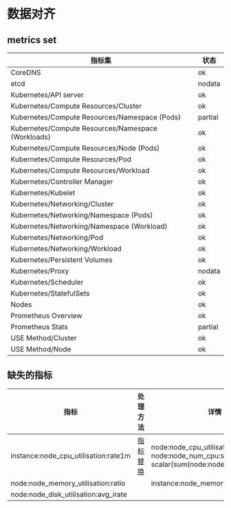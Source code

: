 # 数据对齐

## metrics set

|指标集|状态|
|--|--|
|CoreDNS|ok|
|etcd|nodata|
|Kubernetes/API server|ok|
|Kubernetes/Compute Resources/Cluster|ok|
|Kubernetes/Compute Resources/Namespace (Pods)|partial|
|Kubernetes/Compute Resources/Namespace (Workloads)|ok|
|Kubernetes/Compute Resources/Node (Pods)|ok|
|Kubernetes/Compute Resources/Pod|ok|
|Kubernetes/Compute Resources/Workload|ok|
|Kubernetes/Controller Manager|ok|
|Kubernetes/Kubelet|ok|
|Kubernetes/Networking/Cluster|ok|
|Kubernetes/Networking/Namespace (Pods)|ok|
|Kubernetes/Networking/Namespace (Workload)|ok|
|Kubernetes/Networking/Pod|ok|
|Kubernetes/Networking/Workload|ok|
|Kubernetes/Persistent Volumes|ok|
|Kubernetes/Proxy|nodata|
|Kubernetes/Scheduler|ok|
|Kubernetes/StatefulSets|ok|
|Nodes|ok|
|Prometheus Overview|ok|
|Prometheus Stats|partial|
|USE Method/Cluster|ok|
|USE Method/Node|ok|

## 缺失的指标

|指标|处理方法|详情|
|--|--|--| 
|instance:node_cpu_utilisation:rate1m|[指标替换](https://github.com/prometheus/node_exporter/issues/1454)|node:node_cpu_utilisation:avg1m * node:node_num_cpu:sum / scalar(sum(node:node_num_cpu:sum))|
|node:node_memory_utilisation:ratio| | instance:node_memory_utilisation:ratio|
|node:node_disk_utilisation:avg_irate|||